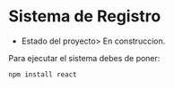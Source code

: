 <h1> Sistema de Registro</h1>

- Estado del proyecto> En construccion. 

Para ejecutar el sistema debes de poner:

```npm install react```
